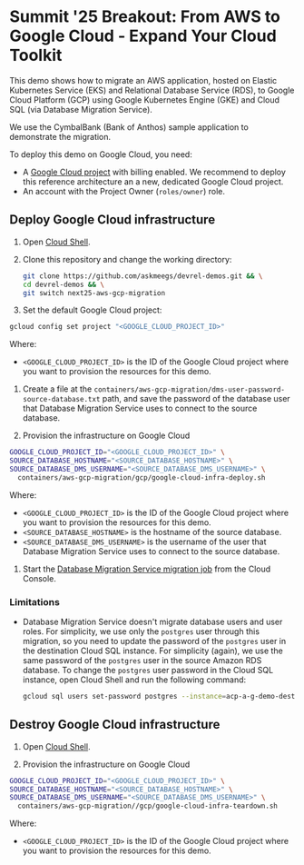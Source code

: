 # Summit '25 Breakout: From AWS to Google Cloud - Expand Your Cloud Toolkit 

This demo shows how to migrate an AWS application, hosted on Elastic Kubernetes Service (EKS) and Relational Database Service (RDS), to Google Cloud Platform (GCP) using Google Kubernetes Engine (GKE) and Cloud SQL (via Database Migration Service).

We use the CymbalBank (Bank of Anthos) sample application to demonstrate the migration.

To deploy this demo on Google Cloud, you need:

- A [Google Cloud project](https://cloud.google.com/docs/overview#projects) with
  billing enabled. We recommend to deploy this reference architecture an a new,
  dedicated Google Cloud project.
- An account with the Project Owner (`roles/owner`) role.

## Deploy Google Cloud infrastructure

1. Open [Cloud Shell](https://cloud.google.com/shell).

1. Clone this repository and change the working directory:

   ```bash
   git clone https://github.com/askmeegs/devrel-demos.git && \
   cd devrel-demos && \
   git switch next25-aws-gcp-migration
   ```

1. Set the default Google Cloud project:

  ```bash
  gcloud config set project "<GOOGLE_CLOUD_PROJECT_ID>"
  ```

  Where:

  - `<GOOGLE_CLOUD_PROJECT_ID>` is the ID of the Google Cloud project where you
    want to provision the resources for this demo.

1. Create a file at the
  `containers/aws-gcp-migration/dms-user-password-source-database.txt` path, and
  save the password of the database user that Database Migration Service uses to
  connect to the source database.

1. Provision the infrastructure on Google Cloud

  ```bash
  GOOGLE_CLOUD_PROJECT_ID="<GOOGLE_CLOUD_PROJECT_ID>" \
  SOURCE_DATABASE_HOSTNAME="<SOURCE_DATABASE_HOSTNAME>" \
  SOURCE_DATABASE_DMS_USERNAME="<SOURCE_DATABASE_DMS_USERNAME>" \
    containers/aws-gcp-migration/gcp/google-cloud-infra-deploy.sh
  ```

  Where:

  - `<GOOGLE_CLOUD_PROJECT_ID>` is the ID of the Google Cloud project where you
    want to provision the resources for this demo.
  - `<SOURCE_DATABASE_HOSTNAME>` is the hostname of the source database.
  - `<SOURCE_DATABASE_DMS_USERNAME>` is the username of the user that Database
    Migration Service uses to connect to the source database.

1. Start the
  [Database Migration Service migration job](https://console.cloud.google.com/dbmigration/migrations)
  from the Cloud Console.

### Limitations

- Database Migration Service doesn't migrate database users and user roles. For
  simplicity, we use only the `postgres` user through this migration, so you
  need to update the password of the `postgres` user in the destination Cloud
  SQL instance. For simplicity (again), we use the same password of the
  `postgres` user in the source Amazon RDS database. To change the `postgres`
  user password in the Cloud SQL instance, open Cloud Shell and run the
  following command:

    ```bash
    gcloud sql users set-password postgres --instance=acp-a-g-demo-dest --password=$(cat containers/aws-gcp-migration/dms-user-password-source-database.txt)
    ```


## Destroy Google Cloud infrastructure

1. Open [Cloud Shell](https://cloud.google.com/shell).

1. Provision the infrastructure on Google Cloud

  ```bash
  GOOGLE_CLOUD_PROJECT_ID="<GOOGLE_CLOUD_PROJECT_ID>" \
  SOURCE_DATABASE_HOSTNAME="<SOURCE_DATABASE_HOSTNAME>" \
  SOURCE_DATABASE_DMS_USERNAME="<SOURCE_DATABASE_DMS_USERNAME>" \
    containers/aws-gcp-migration//gcp/google-cloud-infra-teardown.sh
  ```

  Where:

  - `<GOOGLE_CLOUD_PROJECT_ID>` is the ID of the Google Cloud project where you
    want to provision the resources for this demo.
